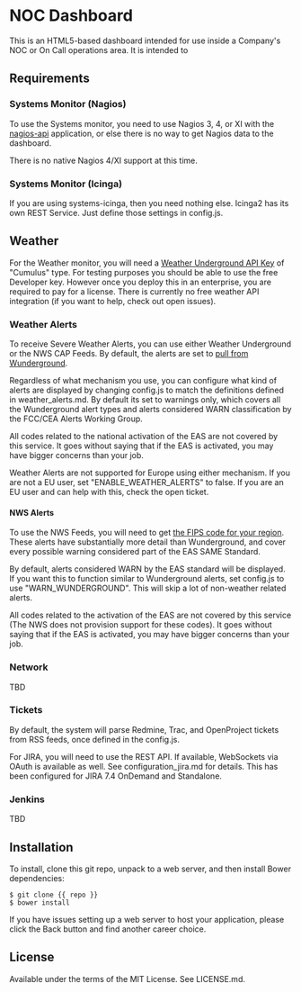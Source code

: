 # NOC Dashboard
This is an HTML5-based dashboard intended for use inside a Company's NOC or On Call operations area. It is intended to

## Requirements

### Systems Monitor (Nagios)
To use the Systems monitor, you need to use Nagios 3, 4, or XI with the [nagios-api](https://github.com/zorkian/nagios-api) application, or else there is no way to get Nagios data to the dashboard.

There is no native Nagios 4/XI support at this time.

### Systems Monitor (Icinga)
If you are using systems-icinga, then you need nothing else. Icinga2 has its own REST Service. Just define those settings in config.js.

## Weather
For the Weather monitor, you will need a [Weather Underground API Key](https://www.wunderground.com/weather/api) of "Cumulus" type. For testing purposes you should be able to use the free Developer key. However once you deploy this in an enterprise, you are required to pay for a license. There is currently no free weather API integration (if you want to help, check out open issues).

### Weather Alerts
To receive Severe Weather Alerts, you can use either Weather Underground or the NWS CAP Feeds. By default, the alerts are set to [pull from Wunderground](https://www.wunderground.com/weather/api/d/docs?d=data/alerts).

Regardless of what mechanism you use, you can configure what kind of alerts are displayed by changing config.js to match the definitions defined in weather_alerts.md. By default its set to warnings only, which covers all the Wunderground alert types and alerts considered WARN classification by the FCC/CEA Alerts Working Group.

All codes related to the national activation of the EAS are not covered by this service. It goes without saying that if the EAS is activated, you may have bigger concerns than your job.

Weather Alerts are not supported for Europe using either mechanism. If you are not a EU user, set "ENABLE_WEATHER_ALERTS" to false. If you are an EU user and can help with this, check the open ticket.

#### NWS Alerts
To use the NWS Feeds, you will need to get [the FIPS code for your region](http://www.nws.noaa.gov/nwr/coverage/county_coverage.html). These alerts have substantially more detail than Wunderground, and cover every possible warning considered part of the EAS SAME Standard.

By default, alerts considered WARN by the EAS standard will be displayed. If you want this to function similar to Wunderground alerts, set config.js to use "WARN_WUNDERGROUND". This will skip a lot of non-weather related alerts.

All codes related to the activation of the EAS are not covered by this service (The NWS does not provision support for these codes). It goes without saying that if the EAS is activated, you may have bigger concerns than your job.


### Network
TBD

### Tickets
By default, the system will parse Redmine, Trac, and OpenProject tickets from RSS feeds, once defined in the config.js.

For JIRA, you will need to use the REST API. If available, WebSockets via OAuth is available as well. See configuration_jira.md for details. This has been configured for JIRA 7.4 OnDemand and Standalone.

### Jenkins
TBD

## Installation
To install, clone this git repo, unpack to a web server, and then install Bower dependencies:

```shell
$ git clone {{ repo }}
$ bower install
```

If you have issues setting up a web server to host your application, please click the Back button and find another career choice.

## License
Available under the terms of the MIT License. See LICENSE.md.